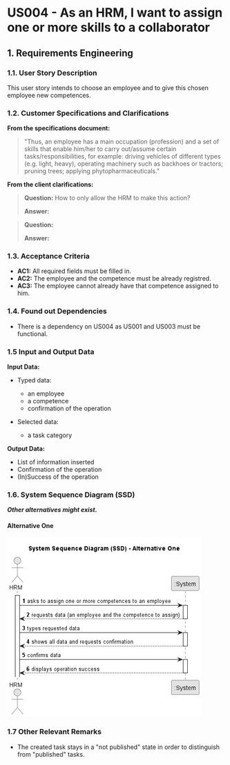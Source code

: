 # US004 -  As an HRM, I want to assign one or more skills to a collaborator


## 1. Requirements Engineering

### 1.1. User Story Description

This user story intends to choose an employee and to give this chosen employee new competences.

### 1.2. Customer Specifications and Clarifications 

**From the specifications document:**

>	"Thus, an employee has a main occupation (profession) and a set of skills that enable him/her to carry out/assume certain tasks/responsibilities, for example: driving vehicles of different types (e.g. light, heavy), operating machinery such as backhoes or tractors; pruning trees; applying phytopharmaceuticals." 

**From the client clarifications:**

> **Question:** How to only allow the HRM to make this action?
>
> **Answer:** 

> **Question:** 
> 
> **Answer:**
> 
### 1.3. Acceptance Criteria

* **AC1:** All required fields must be filled in.
* **AC2:** The employee and the competence must be already registred. 
* **AC3:** The employee cannot already have that competence assigned to him.

### 1.4. Found out Dependencies

* There is a dependency on US004 as US001 and US003 must be functional.

### 1.5 Input and Output Data

**Input Data:**

* Typed data:
    * an employee
    * a competence
    * confirmation of the operation
	
* Selected data:
    * a task category 

**Output Data:**

* List of information inserted
* Confirmation of the operation
* (In)Success of the operation

### 1.6. System Sequence Diagram (SSD)

**_Other alternatives might exist._**

#### Alternative One

![us004-system-sequence-diagram-alternative-one-System_Sequence_Diagram__SSD____Alternative_One.png](svg%2Fus004-system-sequence-diagram-alternative-one-System_Sequence_Diagram__SSD____Alternative_One.png)

### 1.7 Other Relevant Remarks

* The created task stays in a "not published" state in order to distinguish from "published" tasks.